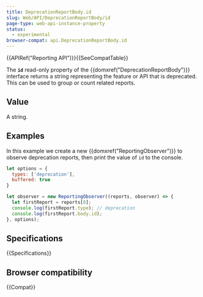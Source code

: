```yaml
---
title: DeprecationReportBody.id
slug: Web/API/DeprecationReportBody/id
page-type: web-api-instance-property
status:
  - experimental
browser-compat: api.DeprecationReportBody.id
---
```


{{APIRef("Reporting API")}}{{SeeCompatTable}}

The **`id`** read-only property of the {{domxref("DeprecationReportBody")}} interface returns a string representing the feature or API that is deprecated. This can be used to group or count related reports.

## Value

A string.

## Examples

In this example we create a new {{domxref("ReportingObserver")}} to observe deprecation reports, then print the value of `id` to the console.

```js
let options = {
  types: ['deprecation'],
  buffered: true
}

let observer = new ReportingObserver((reports, observer) => {
  let firstReport = reports[0];
  console.log(firstReport.type); // deprecation
  console.log(firstReport.body.id);
}, options);
```

## Specifications

{{Specifications}}

## Browser compatibility

{{Compat}}
